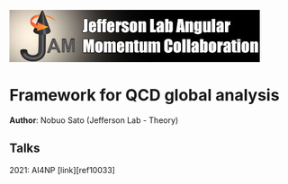 ![jamlogo](logos/jam.jpg)

# Framework for QCD global analysis
**Author**: Nobuo Sato (Jefferson Lab - Theory)


## Talks
2021: AI4NP [link][ref10033]     

[2021]: https://docs.google.com/presentation/d/1Yt2VLOH-y6R6ZuoKgzjIViMrLGcVwkdN3_Md6Mu3XSY/edit?usp=sharing

